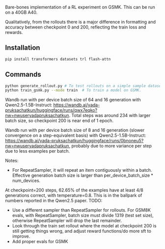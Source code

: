 
Bare-bones implementation of a RL experiment on GSMK. This can be run on a 40GB A40. 

Qualitatively, from the rollouts there is a major difference in formatting and accuracy between checkpoint 0 and 200, reflecting the train loss and rewards.

## Installation

```bash
pip install transformers datasets trl flash-attn
```

## Commands
```bash
python generate_rollout.py # To test rollouts on a simple sample dataset. 
python train_gsmk.py --mode train  # To train a model on GSMK. 
```

Wandb run with per device batch size of 64 and 16 generation with Qwen2.5-1.5B-Instruct: https://wandb.ai/yada-pruksachatkun/huggingface/runs/qwx7eqko?nw=nwuseryadapruksachatkun. Total steps was around 234 with larger batch size, so checkpoint 200 is near end of 1 epoch.  


Wandb run with per device batch size of 8 and 16 generation (slower convergence on a step-equivalent basis) with Qwen2.5-1.5B-Instruct: https://wandb.ai/yada-pruksachatkun/huggingface/runs/0bnoneu5?nw=nwuseryadapruksachatkun, probably due to more variance per step due to less examples per batch. 

Notes: 
* For RepeatSampler, it will repeat an item contiguously within a batch. Effective generation batch size is larger than per_device_batch_size * num_devices.  

At checkpoint=200 steps, 62.65% of the examples have at least 4/8 generations correct, with temperature=0.8. This is in the ballpark of numbers reported in the Qwen2.5 paper. 
TODO: 
* Use a different sampler than RepeatSampler for rollouts. For GSM8K evals, with RepeatSampler, batch size must divide 1319 (test set size), otherwise RepeatSampler will drop the last remainder. 
* Look through the train set rollout where the model at checkpoint 200 is still getting things wrong, and adjust reward functions/do more sft to improve.
* Add proper evals for GSMK
